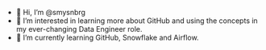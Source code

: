- 👋 Hi, I’m @smysnbrg
- 👀 I’m interested in learning more about GitHub and using the concepts in my ever-changing Data Engineer role.
- 🌱 I’m currently learning GitHub, Snowflake and Airflow.

<!---
smysnbrg/smysnbrg is a ✨ special ✨ repository because its `README.md` (this file) appears on your GitHub profile.
You can click the Preview link to take a look at your changes.
--->
